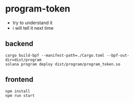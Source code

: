 # program-token

- try to understand it
- i will tell it next time

## backend

````shell
cargo build-bpf --manifest-path=./Cargo.toml --bpf-out-dir=dist/program
solana program deploy dist/program/program_token.so
````

## frontend

````shell
npm install
npm run start
````